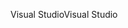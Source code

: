 <span data-ttu-id="5d83e-101">Visual Studio</span><span class="sxs-lookup"><span data-stu-id="5d83e-101">Visual Studio</span></span>